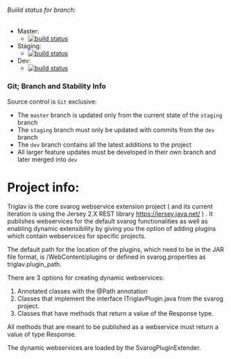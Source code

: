 ###### Buiild status for branch:
 - Master:
   - [![build status](https://gitlab.prtech.mk/prtech/triglav_rest/badges/master/build.svg)](https://gitlab.prtech.mk/prtech/triglav_rest/commits/master)
 - Staging:
   - [![build status](https://gitlab.prtech.mk/prtech/triglav_rest/badges/staging/build.svg)](https://gitlab.prtech.mk/prtech/triglav_rest/commits/staging)
 - Dev:
   - [![build status](https://gitlab.prtech.mk/prtech/triglav_rest/badges/dev/build.svg)](https://gitlab.prtech.mk/prtech/triglav_rest/commits/dev)

### Git; Branch and Stability Info
Source control is `Git` exclusive:

* The `master` branch is updated only from the current state of the `staging` branch
* The `staging` branch must only be updated with commits from the `dev` branch
* The `dev` branch contains all the latest additions to the project
* All larger feature updates must be developed in their own branch and later merged into `dev`


# Project info:
Triglav is the core svarog webservice extension project ( and its current iteration is using the Jersey 2.X REST library https://jersey.java.net/ ) .
It publishes webservices for the default svarog functionalities as well as enabling dynamic extensibility by giving you the option of adding plugins which contain webservices for specific projects.

The default path for the location of the plugins, which need to be in the JAR file format, is /WebContent/plugins or defined in svarog.properties as triglav.plugin_path.

There are 3 options for creating dynamic webservices:
1. Annotated classes with the @Path annotation
2. Classes that implement the interface ITriglavPlugin.java from the svarog project.
3. Classes that have methods that return a value of the Response type.

All methods that are meant to be published as a webservice must return a value of type Response.

The dynamic webservices are loaded by the SvarogPluginExtender.